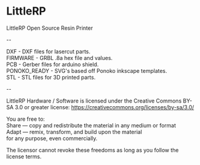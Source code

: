 # LittleRP
LittleRP Open Source Resin Printer

--

DXF - DXF files for lasercut parts.  
FIRMWARE - GRBL .8a hex file and values.  
PCB - Gerber files for arduino shield.  
PONOKO_READY - SVG's based off Ponoko inkscape templates.  
STL - STL files for 3D printed parts.

--

LittleRP Hardware / Software is licensed under the Creative Commons BY-SA 3.0 or greater license: https://creativecommons.org/licenses/by-sa/3.0/

You are free to:  
Share — copy and redistribute the material in any medium or format  
Adapt — remix, transform, and build upon the material  
for any purpose, even commercially.

The licensor cannot revoke these freedoms as long as you follow the license terms.
